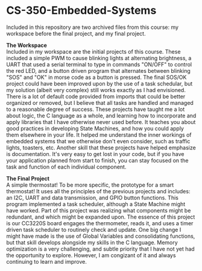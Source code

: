 # CS-350-Embedded-Systems

Included in this repository are two archived files from this course: my workspace before the final project, and my final project.

**The Workspace** <br>
Included in my workspace are the initial projects of this course. These included a simple PWM to cause blinking lights at alternating brightness, a UART that used a serial terminal to type in commands "ON/OFF" to control the red LED, and a button driven program that alternates between blinking "SOS" and "OK" in morse code as a button is pressed. 
The final SOS/OK project could have been improved upon by the use of a task schedular, but my solution (albeit very complex) still works exactly as I had envisioned. There is a lot of default code provided from imports that could be better organized or removed, but I believe that all tasks are handled and managed to a reasonable degree of success. 
These projects have taught me a lot about logic, the C language as a whole, and learning how to incorporate and apply libraries that I have otherwise never used before. It teaches you about good practices in developing State Machines, and how you could apply them elsewhere in your life. It helped me understand the inner workings of embedded systems that we otherwise don't even consider, such as traffic lights, toasters, etc. Another skill that these projects have helped emphasize is documentation. It's very easy to get lost in your code, but if you have your application planned from start to finish, you can stay focused on the task and function of each individual component.

**The Final Project** <br>
A simple thermostat! To be more specific, the prototype for a smart thermostat! It uses all the principles of the previous projects and includes: an I2C, UART and data transmission, and GPIO button functions. This program implemented a task scheduler, although a State Machine might have worked. Part of this project was realizing what components might be redundant, and which might be expanded upon. The essence of this project is our CC3220S board engages the thermometer, reads it, and uses a timer driven task scheduler to routinely check and update. 
One big change I might have made is the use of Global Variables and consolidating functions, but that skill develops alongside my skills in the C language. Memory optimization is a very challenging, and subtle priority that I have not yet had the opportunity to explore. However, I am congizant of it and always continuing to learn and improve.

